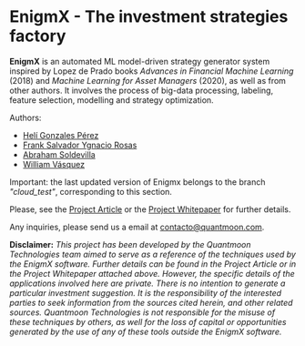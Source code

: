 # EnigmX - The investment strategies factory

**EnigmX** is an automated ML model-driven strategy generator system inspired by Lopez de Prado books _Advances in Financial Machine Learning_ (2018) and _Machine Learning for Asset Managers_ (2020), as well as from other authors. It involves the process of big-data processing, labeling, feature selection, modelling and strategy optimization.

Authors:

- [Helí Gonzales Pérez](https://www.linkedin.com/in/heli-gonzales/)
- [Frank Salvador Ygnacio Rosas](https://www.linkedin.com/in/fsyrosas/)
- [Abraham Soldevilla](https://www.linkedin.com/in/abraham-soldevilla-cqf-bb5a85170/)
- [William Vásquez](https://www.linkedin.com/in/vasquezwilliam/)

Important: the last updated version of Enigmx belongs to the branch *"cloud_test"*, corresponding to this section.

Please, see the [Project Article](https://enigmx.com/the-project/) or the [Project Whitepaper](https://www.docdroid.net/txvET7H/enigmx-whitepaper-en-pdf) for further details.

Any inquiries, please send us a email at contacto@quantmoon.com. 

**Disclaimer:** _This project has been developed by the Quantmoon Technologies team aimed to serve as a reference of the techniques used by the EnigmX software. Further details can be found in the Project Article or in the Project Whitepaper attached above. However, the specific details of the applications involved here are private. There is no intention to generate a particular investment suggestion. It is the responsibility of the interested parties to seek information from the sources cited herein, and other related sources. Quantmoon Technologies is not responsible for the misuse of these techniques by others, as well for the loss of capital or opportunities generated by the use of any of these tools outside the EnigmX software._
